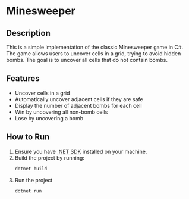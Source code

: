 # Minesweeper

## Description
This is a simple implementation of the classic Minesweeper game in C#. The game allows users to uncover cells in a grid, trying to avoid hidden bombs. The goal is to uncover all cells that do not contain bombs.

## Features
- Uncover cells in a grid
- Automatically uncover adjacent cells if they are safe
- Display the number of adjacent bombs for each cell
- Win by uncovering all non-bomb cells
- Lose by uncovering a bomb

## How to Run
1. Ensure you have [.NET SDK](https://dotnet.microsoft.com/download) installed on your machine.
2. Build the project by running:
   ```sh
   dotnet build
   ```
3. Run the project
    ```sh
    dotnet run
    ```